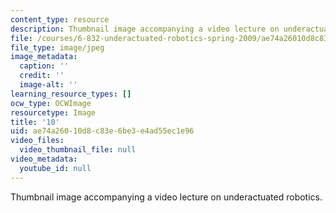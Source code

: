 ```yaml
---
content_type: resource
description: Thumbnail image accompanying a video lecture on underactuated robotics.
file: /courses/6-832-underactuated-robotics-spring-2009/ae74a26010d8c83e6be3e4ad55ec1e96_10.jpg
file_type: image/jpeg
image_metadata:
  caption: ''
  credit: ''
  image-alt: ''
learning_resource_types: []
ocw_type: OCWImage
resourcetype: Image
title: '10'
uid: ae74a260-10d8-c83e-6be3-e4ad55ec1e96
video_files:
  video_thumbnail_file: null
video_metadata:
  youtube_id: null
---
```

Thumbnail image accompanying a video lecture on underactuated robotics.